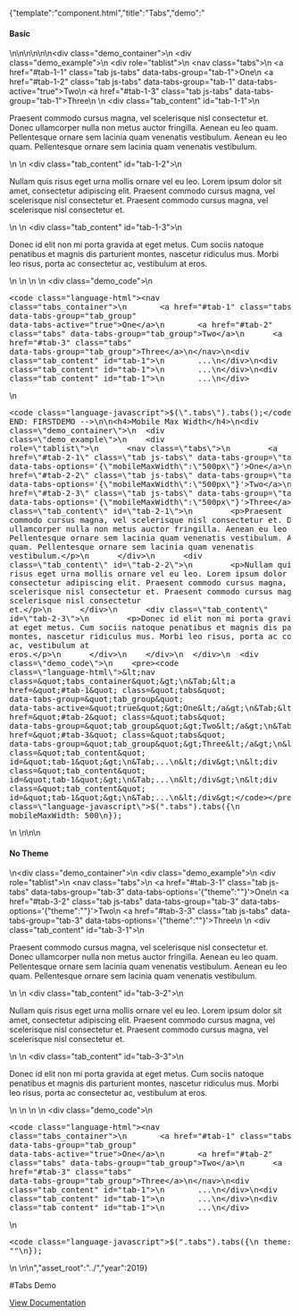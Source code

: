 {"template":"component.html","title":"Tabs","demo":"<h4>Basic</h4>\n\n<!-- START: FIRSTDEMO -->\n\n<style>\n  .tabs { overflow: hidden; }\n</style>\n\n<div class=\"demo_container\">\n  <div class=\"demo_example\">\n    <div role=\"tablist\">\n      <nav class=\"tabs\">\n        <a href=\"#tab-1-1\" class=\"tab js-tabs\" data-tabs-group=\"tab-1\">One</a>\n        <a href=\"#tab-1-2\" class=\"tab js-tabs\" data-tabs-group=\"tab-1\" data-tabs-active=\"true\">Two</a>\n        <a href=\"#tab-1-3\" class=\"tab js-tabs\" data-tabs-group=\"tab-1\">Three</a>\n      </nav>\n      <div class=\"tab_content\" id=\"tab-1-1\">\n        <p>Praesent commodo cursus magna, vel scelerisque nisl consectetur et. Donec ullamcorper nulla non metus auctor fringilla. Aenean eu leo quam. Pellentesque ornare sem lacinia quam venenatis vestibulum. Aenean eu leo quam. Pellentesque ornare sem lacinia quam venenatis vestibulum.</p>\n      </div>\n      <div class=\"tab_content\" id=\"tab-1-2\">\n        <p>Nullam quis risus eget urna mollis ornare vel eu leo. Lorem ipsum dolor sit amet, consectetur adipiscing elit. Praesent commodo cursus magna, vel scelerisque nisl consectetur et. Praesent commodo cursus magna, vel scelerisque nisl consectetur et.</p>\n      </div>\n      <div class=\"tab_content\" id=\"tab-1-3\">\n        <p>Donec id elit non mi porta gravida at eget metus. Cum sociis natoque penatibus et magnis dis parturient montes, nascetur ridiculus mus. Morbi leo risus, porta ac consectetur ac, vestibulum at eros.</p>\n      </div>\n    </div>\n  </div>\n  <div class=\"demo_code\">\n    <pre><code class=\"language-html\">&lt;nav class=&quot;tabs_container&quot;&gt;\n&Tab;&lt;a href=&quot;#tab-1&quot; class=&quot;tabs&quot; data-tabs-group=&quot;tab_group&quot; data-tabs-active=&quot;true&quot;&gt;One&lt;/a&gt;\n&Tab;&lt;a href=&quot;#tab-2&quot; class=&quot;tabs&quot; data-tabs-group=&quot;tab_group&quot;&gt;Two&lt;/a&gt;\n&Tab;&lt;a href=&quot;#tab-3&quot; class=&quot;tabs&quot; data-tabs-group=&quot;tab_group&quot;&gt;Three&lt;/a&gt;\n&lt;/nav&gt;\n&lt;div class=&quot;tab_content&quot; id=&quot;tab-1&quot;&gt;\n&Tab;...\n&lt;/div&gt;\n&lt;div class=&quot;tab_content&quot; id=&quot;tab-1&quot;&gt;\n&Tab;...\n&lt;/div&gt;\n&lt;div class=&quot;tab_content&quot; id=&quot;tab-1&quot;&gt;\n&Tab;...\n&lt;/div&gt;</code></pre>\n    <pre><code class=\"language-javascript\">$(\".tabs\").tabs();</code></pre>\n  </div>\n</div>\n\n<!-- END: FIRSTDEMO -->\n\n<h4>Mobile Max Width</h4>\n<div class=\"demo_container\">\n  <div class=\"demo_example\">\n    <div role=\"tablist\">\n      <nav class=\"tabs\">\n        <a href=\"#tab-2-1\" class=\"tab js-tabs\" data-tabs-group=\"tab-2\" data-tabs-options='{\"mobileMaxWidth\":\"500px\"}'>One</a>\n        <a href=\"#tab-2-2\" class=\"tab js-tabs\" data-tabs-group=\"tab-2\" data-tabs-options='{\"mobileMaxWidth\":\"500px\"}'>Two</a>\n        <a href=\"#tab-2-3\" class=\"tab js-tabs\" data-tabs-group=\"tab-2\" data-tabs-options='{\"mobileMaxWidth\":\"500px\"}'>Three</a>\n      </nav>\n      <div class=\"tab_content\" id=\"tab-2-1\">\n        <p>Praesent commodo cursus magna, vel scelerisque nisl consectetur et. Donec ullamcorper nulla non metus auctor fringilla. Aenean eu leo quam. Pellentesque ornare sem lacinia quam venenatis vestibulum. Aenean eu leo quam. Pellentesque ornare sem lacinia quam venenatis vestibulum.</p>\n      </div>\n      <div class=\"tab_content\" id=\"tab-2-2\">\n        <p>Nullam quis risus eget urna mollis ornare vel eu leo. Lorem ipsum dolor sit amet, consectetur adipiscing elit. Praesent commodo cursus magna, vel scelerisque nisl consectetur et. Praesent commodo cursus magna, vel scelerisque nisl consectetur et.</p>\n      </div>\n      <div class=\"tab_content\" id=\"tab-2-3\">\n        <p>Donec id elit non mi porta gravida at eget metus. Cum sociis natoque penatibus et magnis dis parturient montes, nascetur ridiculus mus. Morbi leo risus, porta ac consectetur ac, vestibulum at eros.</p>\n      </div>\n    </div>\n  </div>\n  <div class=\"demo_code\">\n    <pre><code class=\"language-html\">&lt;nav class=&quot;tabs_container&quot;&gt;\n&Tab;&lt;a href=&quot;#tab-1&quot; class=&quot;tabs&quot; data-tabs-group=&quot;tab_group&quot; data-tabs-active=&quot;true&quot;&gt;One&lt;/a&gt;\n&Tab;&lt;a href=&quot;#tab-2&quot; class=&quot;tabs&quot; data-tabs-group=&quot;tab_group&quot;&gt;Two&lt;/a&gt;\n&Tab;&lt;a href=&quot;#tab-3&quot; class=&quot;tabs&quot; data-tabs-group=&quot;tab_group&quot;&gt;Three&lt;/a&gt;\n&lt;/nav&gt;\n&lt;div class=&quot;tab_content&quot; id=&quot;tab-1&quot;&gt;\n&Tab;...\n&lt;/div&gt;\n&lt;div class=&quot;tab_content&quot; id=&quot;tab-1&quot;&gt;\n&Tab;...\n&lt;/div&gt;\n&lt;div class=&quot;tab_content&quot; id=&quot;tab-1&quot;&gt;\n&Tab;...\n&lt;/div&gt;</code></pre>\n    <pre><code class=\"language-javascript\">$(\".tabs\").tabs({\n  mobileMaxWidth: 500\n});</code></pre>\n  </div>\n</div>\n\n<h4>No Theme</h4>\n<div class=\"demo_container\">\n  <div class=\"demo_example\">\n    <div role=\"tablist\">\n      <nav class=\"tabs\">\n        <a href=\"#tab-3-1\" class=\"tab js-tabs\" data-tabs-group=\"tab-3\" data-tabs-options='{\"theme\":\"\"}'>One</a>\n        <a href=\"#tab-3-2\" class=\"tab js-tabs\" data-tabs-group=\"tab-3\" data-tabs-options='{\"theme\":\"\"}'>Two</a>\n        <a href=\"#tab-3-3\" class=\"tab js-tabs\" data-tabs-group=\"tab-3\" data-tabs-options='{\"theme\":\"\"}'>Three</a>\n      </nav>\n      <div class=\"tab_content\" id=\"tab-3-1\">\n        <p>Praesent commodo cursus magna, vel scelerisque nisl consectetur et. Donec ullamcorper nulla non metus auctor fringilla. Aenean eu leo quam. Pellentesque ornare sem lacinia quam venenatis vestibulum. Aenean eu leo quam. Pellentesque ornare sem lacinia quam venenatis vestibulum.</p>\n      </div>\n      <div class=\"tab_content\" id=\"tab-3-2\">\n        <p>Nullam quis risus eget urna mollis ornare vel eu leo. Lorem ipsum dolor sit amet, consectetur adipiscing elit. Praesent commodo cursus magna, vel scelerisque nisl consectetur et. Praesent commodo cursus magna, vel scelerisque nisl consectetur et.</p>\n      </div>\n      <div class=\"tab_content\" id=\"tab-3-3\">\n        <p>Donec id elit non mi porta gravida at eget metus. Cum sociis natoque penatibus et magnis dis parturient montes, nascetur ridiculus mus. Morbi leo risus, porta ac consectetur ac, vestibulum at eros.</p>\n      </div>\n    </div>\n  </div>\n  <div class=\"demo_code\">\n    <pre><code class=\"language-html\">&lt;nav class=&quot;tabs_container&quot;&gt;\n&Tab;&lt;a href=&quot;#tab-1&quot; class=&quot;tabs&quot; data-tabs-group=&quot;tab_group&quot; data-tabs-active=&quot;true&quot;&gt;One&lt;/a&gt;\n&Tab;&lt;a href=&quot;#tab-2&quot; class=&quot;tabs&quot; data-tabs-group=&quot;tab_group&quot;&gt;Two&lt;/a&gt;\n&Tab;&lt;a href=&quot;#tab-3&quot; class=&quot;tabs&quot; data-tabs-group=&quot;tab_group&quot;&gt;Three&lt;/a&gt;\n&lt;/nav&gt;\n&lt;div class=&quot;tab_content&quot; id=&quot;tab-1&quot;&gt;\n&Tab;...\n&lt;/div&gt;\n&lt;div class=&quot;tab_content&quot; id=&quot;tab-1&quot;&gt;\n&Tab;...\n&lt;/div&gt;\n&lt;div class=&quot;tab_content&quot; id=&quot;tab-1&quot;&gt;\n&Tab;...\n&lt;/div&gt;</code></pre>\n    <pre><code class=\"language-javascript\">$(\".tabs\").tabs({\n  theme: \"\"\n});</code></pre>\n  </div>\n</div>\n","asset_root":"../","year":2019}

 #Tabs Demo
<p class="back_link"><a href="https://formstone.it/components/tabs">View Documentation</a></p>